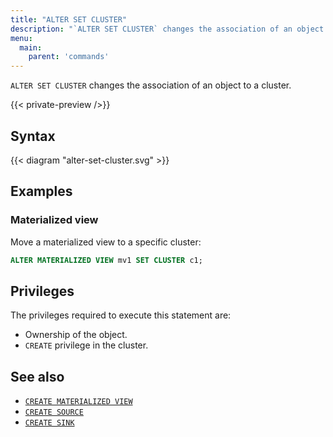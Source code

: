 ```yaml
---
title: "ALTER SET CLUSTER"
description: "`ALTER SET CLUSTER` changes the association of an object to a cluster"
menu:
  main:
    parent: 'commands'
---
```


`ALTER SET CLUSTER` changes the association of an object to a cluster.

{{< private-preview />}}

## Syntax

{{< diagram "alter-set-cluster.svg" >}}

## Examples

### Materialized view

Move a materialized view to a specific cluster:

```sql
ALTER MATERIALIZED VIEW mv1 SET CLUSTER c1;
```

## Privileges

The privileges required to execute this statement are:

- Ownership of the object.
- `CREATE` privilege in the cluster.

## See also

- [`CREATE MATERIALIZED VIEW`](/sql/create-materialized-view/)
- [`CREATE SOURCE`](/sql/create-source/)
- [`CREATE SINK`](/sql/create-sink/)
